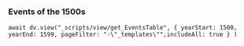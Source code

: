 ### Events of the 1500s

```dataviewjs
await dv.view("_scripts/view/get_EventsTable", { yearStart: 1500, yearEnd: 1599, pageFilter: "-\"_templates\"",includeAll: true } )
```
